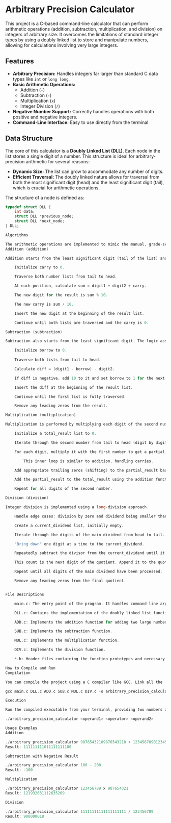 # Arbitrary Precision Calculator

This project is a C-based command-line calculator that can perform arithmetic operations (addition, subtraction, multiplication, and division) on integers of arbitrary size. It overcomes the limitations of standard integer types by using a doubly linked list to store and manipulate numbers, allowing for calculations involving very large integers.

## Features

* **Arbitrary Precision:** Handles integers far larger than standard C data types like `int` or `long long`.
* **Basic Arithmetic Operations:**
    * Addition (`+`)
    * Subtraction (`-`)
    * Multiplication (`x`)
    * Integer Division (`/`)
* **Negative Number Support:** Correctly handles operations with both positive and negative integers.
* **Command-Line Interface:** Easy to use directly from the terminal.

## Data Structure

The core of this calculator is a **Doubly Linked List (DLL)**. Each node in the list stores a single digit of a number. This structure is ideal for arbitrary-precision arithmetic for several reasons:

* **Dynamic Size:** The list can grow to accommodate any number of digits.
* **Efficient Traversal:** The doubly linked nature allows for traversal from both the most significant digit (head) and the least significant digit (tail), which is crucial for arithmetic operations.

The structure of a node is defined as:

```c
typedef struct DLL {
    int data;
    struct DLL *previous_node;
    struct DLL *next_node;
} DLL;

Algorithms

The arithmetic operations are implemented to mimic the manual, grade-school methods of calculation, but adapted for the doubly linked list data structure.
Addition (addition)

Addition starts from the least significant digit (tail of the list) and moves towards the most significant digit (head).

    Initialize carry to 0.

    Traverse both number lists from tail to head.

    At each position, calculate sum = digit1 + digit2 + carry.

    The new digit for the result is sum % 10.

    The new carry is sum / 10.

    Insert the new digit at the beginning of the result list.

    Continue until both lists are traversed and the carry is 0.

Subtraction (subtraction)

Subtraction also starts from the least significant digit. The logic assumes the first operand is greater than or equal to the second.

    Initialize borrow to 0.
  
    Traverse both lists from tail to head.

    Calculate diff = (digit1 - borrow) - digit2.

    If diff is negative, add 10 to it and set borrow to 1 for the next iteration. Otherwise, borrow is 0.

    Insert the diff at the beginning of the result list.

    Continue until the first list is fully traversed.

    Remove any leading zeros from the result.

Multiplication (multiplication)

Multiplication is performed by multiplying each digit of the second number with the entire first number and then adding the intermediate results.

    Initialize a total_result list to 0.

    Iterate through the second number from tail to head (digit by digit).

    For each digit, multiply it with the first number to get a partial_result.

        This inner loop is similar to addition, handling carries.

    Add appropriate trailing zeros (shifting) to the partial_result based on its position in the second number.

    Add the partial_result to the total_result using the addition function.

    Repeat for all digits of the second number.

Division (division)

Integer division is implemented using a long-division approach.

    Handle edge cases: division by zero and dividend being smaller than the divisor.

    Create a current_dividend list, initially empty.

    Iterate through the digits of the main dividend from head to tail.

    "Bring down" one digit at a time to the current_dividend.

    Repeatedly subtract the divisor from the current_dividend until it is smaller than the divisor, counting the number of successful subtractions.

    This count is the next digit of the quotient. Append it to the quotient list.

    Repeat until all digits of the main dividend have been processed.

    Remove any leading zeros from the final quotient.


File Descriptions

    main.c: The entry point of the program. It handles command-line argument parsing, determines which operation to perform based on signs and the operator, and calls the appropriate arithmetic function.

    DLL.c: Contains the implementation of the doubly linked list functions, including insertion, deletion, printing, and comparison of numbers stored in the lists.

    ADD.c: Implements the addition function for adding two large numbers.

    SUB.c: Implements the subtraction function.

    MUL.c: Implements the multiplication function.

    DIV.c: Implements the division function.

    *.h: Header files containing the function prototypes and necessary includes for their respective C files.

How to Compile and Run
Compilation

You can compile the project using a C compiler like GCC. Link all the .c files together.

gcc main.c DLL.c ADD.c SUB.c MUL.c DIV.c -o arbitrary_precision_calculator

Execution

Run the compiled executable from your terminal, providing two numbers and an operator as command-line arguments.

./arbitrary_precision_calculator <operand1> <operator> <operand2>

Usage Examples
Addition

./arbitrary_precision_calculator 98765432109876543210 + 12345678901234567890
Result: 111111111011111111100

Subtraction with Negative Result

./arbitrary_precision_calculator 100 - 200
Result: -100

Multiplication

./arbitrary_precision_calculator 123456789 x 987654321
Result: 121932631112635269

Division

./arbitrary_precision_calculator 11111111111111111111 / 123456789
Result: 900000018

